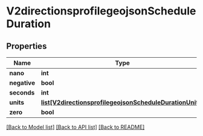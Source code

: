 # V2directionsprofilegeojsonScheduleDuration

## Properties
Name | Type | Description | Notes
------------ | ------------- | ------------- | -------------
**nano** | **int** |  | [optional] 
**negative** | **bool** |  | [optional] 
**seconds** | **int** |  | [optional] 
**units** | [**list[V2directionsprofilegeojsonScheduleDurationUnits]**](V2directionsprofilegeojsonScheduleDurationUnits.md) |  | [optional] 
**zero** | **bool** |  | [optional] 

[[Back to Model list]](../README.md#documentation_for_models) [[Back to API list]](../README.md#documentation_for_api_endpoints) [[Back to README]](../README.md)

